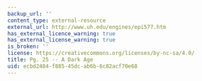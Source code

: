 ```yaml
---
backup_url: ''
content_type: external-resource
external_url: http://www.uh.edu/engines/epi577.htm
has_external_licence_warning: true
has_external_license_warning: true
is_broken: ''
license: https://creativecommons.org/licenses/by-nc-sa/4.0/
title: Pg. 25 -- A Dark Age
uid: ecbd2484-f885-45dc-ab6b-6c82acf70e68
---
```

